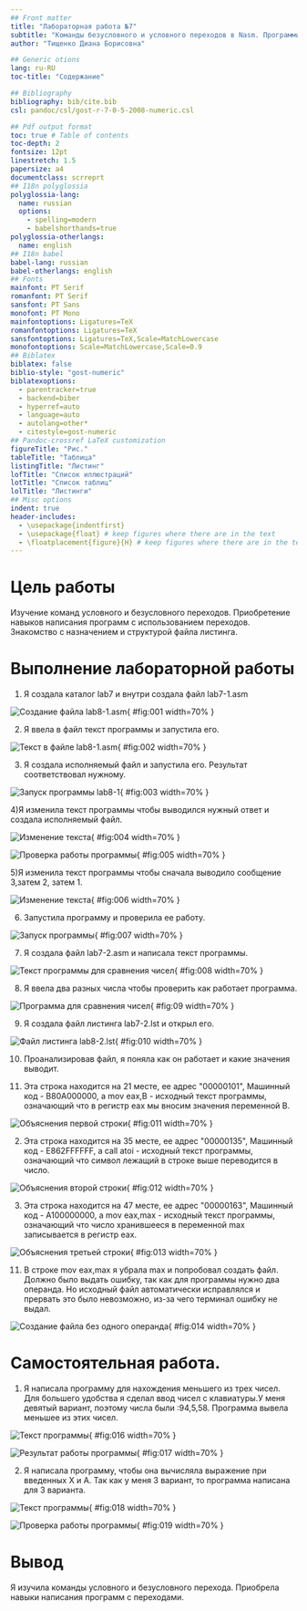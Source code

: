 ```yaml
---
## Front matter
title: "Лабораторная работа №7"
subtitle: "Команды безусловного и условного переходов в Nasm. Программирование ветвлений."
author: "Тищенко Диана Борисовна"

## Generic otions
lang: ru-RU
toc-title: "Содержание"

## Bibliography
bibliography: bib/cite.bib
csl: pandoc/csl/gost-r-7-0-5-2008-numeric.csl

## Pdf output format
toc: true # Table of contents
toc-depth: 2
fontsize: 12pt
linestretch: 1.5
papersize: a4
documentclass: scrreprt
## I18n polyglossia
polyglossia-lang:
  name: russian
  options:
	- spelling=modern
	- babelshorthands=true
polyglossia-otherlangs:
  name: english
## I18n babel
babel-lang: russian
babel-otherlangs: english
## Fonts
mainfont: PT Serif
romanfont: PT Serif
sansfont: PT Sans
monofont: PT Mono
mainfontoptions: Ligatures=TeX
romanfontoptions: Ligatures=TeX
sansfontoptions: Ligatures=TeX,Scale=MatchLowercase
monofontoptions: Scale=MatchLowercase,Scale=0.9
## Biblatex
biblatex: false
biblio-style: "gost-numeric"
biblatexoptions:
  - parentracker=true
  - backend=biber
  - hyperref=auto
  - language=auto
  - autolang=other*
  - citestyle=gost-numeric
## Pandoc-crossref LaTeX customization
figureTitle: "Рис."
tableTitle: "Таблица"
listingTitle: "Листинг"
lofTitle: "Список иллюстраций"
lotTitle: "Список таблиц"
lolTitle: "Листинги"
## Misc options
indent: true
header-includes:
  - \usepackage{indentfirst}
  - \usepackage{float} # keep figures where there are in the text
  - \floatplacement{figure}{H} # keep figures where there are in the text
---
```


# Цель работы

Изучение команд условного и безусловного переходов. Приобретение навыков написания программ с использованием переходов. Знакомство с назначением и структурой файла листинга.

# Выполнение лабораторной работы

1) Я создала каталог lab7 и внутри создала файл lab7-1.asm

![Cоздание файла lab8-1.asm](image/1.png){ #fig:001 width=70% }

2) Я ввела в файл текст программы и запустила его.

![Текст в файле lab8-1.asm](image/2.png){ #fig:002 width=70% }

3) Я создала исполняемый файл и запустила его. Результат соответствовал нужному.

![Запуск программы lab8-1](image/3.png){ #fig:003 width=70% }

4)Я изменила текст программы чтобы выводился нужный ответ и создала исполняемый файл.

![Изменение текста](image/4.png){ #fig:004 width=70% }

![Проверка работы программы](image/5.png){ #fig:005 width=70% }

5)Я изменила текст программы чтобы сначала выводило сообщение 3,затем 2, затем 1.

![Изменение текста](image/6.png){ #fig:006 width=70% }

6) Запустила программу и проверила ее работу.

![Запуск программы](image/7.png){ #fig:007 width=70% }

7) Я создала файл lab7-2.asm и написала текст программы.

![Текст программы для сравнения чисел](image/8.png){ #fig:008 width=70% }

8) Я ввела два разных числа чтобы проверить как работает программа. 

![Программа для сравнения чисел](image/9.png){ #fig:09 width=70% }

9) Я создала файл листинга lab7-2.lst и открыл его.

![Файл листинга lab8-2.lst](image/10.png){ #fig:010 width=70% }

10) Проанализировав файл, я поняла как он работает и какие значения выводит.

1) Эта строка находится на 21 месте, ее адрес "00000101", Машинный код - В80A000000, а mov eax,B - исходный текст программы, означающий что в регистр eax мы вносим значения переменной B.

![Объяснения первой строки](image/11.png){ #fig:011 width=70% }

2) Эта строка находится на 35 месте, ее адрес "00000135", Машинный код - E862FFFFFF, а call atoi - исходный текст программы, означающий что символ лежащий в строке выше переводится в число.

![Объяснения второй строки](image/12.png){ #fig:012 width=70% }

3) Эта строка находится на 47 месте, ее адрес "00000163", Машинный код - A100000000, а mov eax,max - исходный текст программы, означающий что число хранившееся в переменной max записывается в регистр eax.

![Объяснения третьей строки](image/13.png){ #fig:013 width=70% }

11) В строке mov eax,max я убрала max и попробовал создать файл. Должно было выдать ошибку, так как для программы нужно два операнда. Но исходный файл автоматически исправлялся и прервать это было невозможно, из-за чего терминал ошибку не выдал.

![Создание файла без одного операнда](image/14.png){ #fig:014 width=70% }

# Самостоятельная работа.

1) Я написала программу для нахождения меньшего из трех чисел. Для большего удобства я сделал ввод чисел с клавиатуры.У меня девятый вариант, поэтому числа были :94,5,58. Программа вывела меньшее из этих чисел.

![Текст программы](image/16.png){ #fig:016 width=70% }

![Результат работы программы](image/17.png){ #fig:017 width=70% }

2) Я написала программу, чтобы она вычисляла выражение при введенных Х и А. Так как у меня 3 вариант, то программа написана для 3 варианта.

![Текст программы](image/18.png){ #fig:018 width=70% }

![Проверка работы программы](image/19.png){ #fig:019 width=70% }

# Вывод

Я изучилa команды условного и безусловного перехода. Приобрелa навыки написания программ с переходами.
